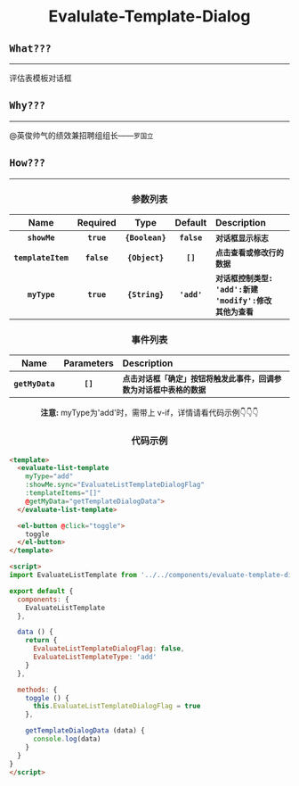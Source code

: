 <div align="center">
  <h1>Evalulate-Template-Dialog</h1>
</div>

## `What???`
* * *
评估表模板对话框

## `Why???`
* * *
@英俊帅气的绩效兼招聘组组长——``罗国立``

## `How???`
* * *
<div align="center">
  <h3>参数列表</h3>
</div>

<div align="center">

|Name|Required|Type|Default|Description|
|:--:|:--:|:--:|:-----:|:----------|
|**`showMe`**|**`true`**|**`{Boolean}`**|**`false`**|**`对话框显示标志`**|
|**`templateItem`**|**`false`**|**`{Object}`**|**`[]`**|**`点击查看或修改行的数据`**|
|**`myType`**|**`true`**|**`{String}`**|**`'add'`**|**`对话框控制类型:`<br>`'add':新建`<br>`'modify':修改`<br>`其他为查看`**|

</div>

<div align="center">
  <h3>事件列表</h3>
</div>

<div align="center">

|Name|Parameters|Description|
|:--:|:-----:|:----------|
|**`getMyData`**|**`[]`**|**`点击对话框「确定」按钮将触发此事件，回调参数为对话框中表格的数据`**|

**注意:** myType为'add'时，需带上 v-if，详情请看代码示例👇👇👇

</div>

<div align="center">
  <h3>代码示例</h3>
</div>

```html
<template>
  <evaluate-list-template
    myType="add"
    :showMe.sync="EvaluateListTemplateDialogFlag"
    :templateItems="[]"
    @getMyData="getTemplateDialogData">
  </evaluate-list-template>

  <el-button @click="toggle">
    toggle
  </el-button>
</template>

<script>
import EvaluateListTemplate from '../../components/evaluate-template-dialog'

export default {
  components: {
    EvaluateListTemplate
  },

  data () {
    return {
      EvaluateListTemplateDialogFlag: false,
      EvaluateListTemplateType: 'add'
    }
  },

  methods: {
    toggle () {
      this.EvaluateListTemplateDialogFlag = true
    },

    getTemplateDialogData (data) {
      console.log(data)
    }
  }
}
</script>
```
